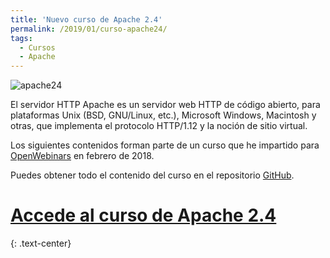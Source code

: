 ```yaml
---
title: 'Nuevo curso de Apache 2.4'
permalink: /2019/01/curso-apache24/
tags:
  - Cursos
  - Apache
---
```


![apache24](https://plataforma.josedomingo.org/pledin/cursos/apache24/img/apache.jpg)

El servidor HTTP Apache es un servidor web HTTP de código abierto, para plataformas Unix (BSD, GNU/Linux, etc.), Microsoft Windows, Macintosh y otras, que implementa el protocolo HTTP/1.12​ y la noción de sitio virtual.

Los siguientes contenidos forman parte de un curso que he impartido para [OpenWebinars](https://openwebinars.net/cursos/servidor-apache/) en febrero de 2018.

Puedes obtener todo el contenido del curso en el repositorio [GitHub](https://github.com/josedom24/curso_apache24).

# [Accede al curso de Apache 2.4](https://plataforma.josedomingo.org/pledin/cursos/apache24/)
{: .text-center}




